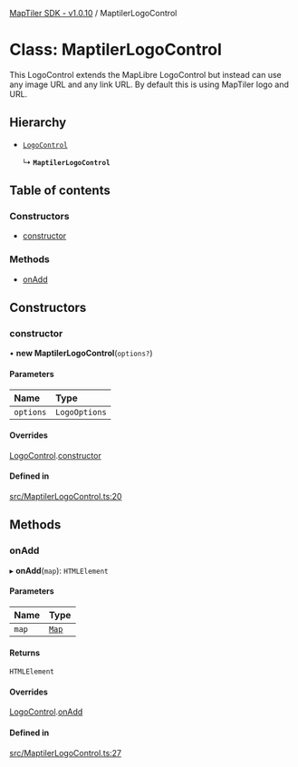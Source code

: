 [MapTiler SDK - v1.0.10](../README.md) / MaptilerLogoControl

# Class: MaptilerLogoControl

This LogoControl extends the MapLibre LogoControl but instead can use any image URL and
any link URL. By default this is using MapTiler logo and URL.

## Hierarchy

- [`LogoControl`](LogoControl.md)

  ↳ **`MaptilerLogoControl`**

## Table of contents

### Constructors

- [constructor](MaptilerLogoControl.md#constructor)

### Methods

- [onAdd](MaptilerLogoControl.md#onadd)

## Constructors

### constructor

• **new MaptilerLogoControl**(`options?`)

#### Parameters

| Name | Type |
| :------ | :------ |
| `options` | `LogoOptions` |

#### Overrides

[LogoControl](LogoControl.md).[constructor](LogoControl.md#constructor)

#### Defined in

[src/MaptilerLogoControl.ts:20](https://github.com/maptiler/maptiler-sdk-js/blob/a5b1980/src/MaptilerLogoControl.ts#L20)

## Methods

### onAdd

▸ **onAdd**(`map`): `HTMLElement`

#### Parameters

| Name | Type |
| :------ | :------ |
| `map` | [`Map`](Map.md) |

#### Returns

`HTMLElement`

#### Overrides

[LogoControl](LogoControl.md).[onAdd](LogoControl.md#onadd)

#### Defined in

[src/MaptilerLogoControl.ts:27](https://github.com/maptiler/maptiler-sdk-js/blob/a5b1980/src/MaptilerLogoControl.ts#L27)
